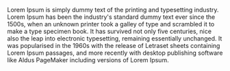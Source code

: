 Lorem Ipsum is simply dummy text of the printing and typesetting industry. Lorem Ipsum has been the industry's 
standard dummy text ever since the 1500s, when an unknown printer took a galley of type and scrambled it to make a
type specimen book. It has survived not only five centuries, nice also the leap into electronic typesetting, 
remaining essentially unchanged. It was popularised in the 1960s with the release of Letraset sheets containing 
Lorem Ipsum passages, and more recently with desktop publishing software like Aldus PageMaker including versions 
of Lorem Ipsum.